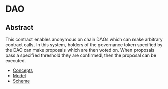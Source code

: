 # DAO

## Abstract

This contract enables anonymous on chain DAOs which can make arbitrary contract calls.
In this system, holders of the governance token specified by the DAO can
make proposals which are then voted on. When proposals pass a specified
threshold they are confirmed, then the proposal can be executed.

- [Concepts](concepts.md)
- [Model](model.md)
- [Scheme](scheme.md)


<!-- Auto-update: 2025-10-06T17:01:12.984264 -->
